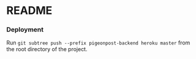 # README

### Deployment

Run `git subtree push --prefix pigeonpost-backend heroku master` from the root directory of the project.
